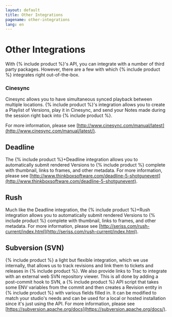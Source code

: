 ```yaml
---
layout: default
title: Other Integrations
pagename: other-integrations
lang: en
---
```


# Other Integrations

With {% include product %}'s API, you can integrate with a number of third party packages. However, there are a few with which {% include product %} integrates right out-of-the-box.

### Cinesync

Cinesync allows you to have simultaneous synced playback between multiple locations. {% include product %}'s integration allows you to create a Playlist of Versions, play it in Cinesync, and send your Notes made during the session right back into {% include product %}.

For more information, please see [http://www.cinesync.com/manual/latest](http://www.cinesync.com/manual/latest/).

## Deadline

The {% include product %}+Deadline integration allows you to automatically submit rendered Versions to {% include product %} complete with thumbnail, links to frames, and other metadata. For more information, please see [http://www.thinkboxsoftware.com/deadline-5-shotgunevent](http://www.thinkboxsoftware.com/deadline-5-shotgunevent).

## Rush

Much like the Deadline integration, the {% include product %}+Rush integration allows you to automatically submit rendered Versions to {% include product %} complete with thumbnail, links to frames, and other metadata. For more information, please see [http://seriss.com/rush-current/index.html](http://seriss.com/rush-current/index.html).

## Subversion (SVN)

{% include product %} a light but flexible integration, which we use internally, that allows us to track revisions and link them to tickets and releases in {% include product %}. We also provide links to Trac to integrate with an external web SVN repository viewer. This is all done by adding a post-commit hook to SVN, a {% include product %} API script that takes some ENV variables from the commit and then creates a Revision entity in {% include product %} with various fields filled in. It can be modified to match your studio's needs and can be used for a local or hosted installation since it's just using the API. For more information, please see [https://subversion.apache.org/docs](https://subversion.apache.org/docs/).

